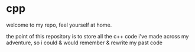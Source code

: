 # cpp
welcome to my repo, feel yourself at home.

the point of this repository is to store all the c++ code i've made across my adventure, so i could & would remember & rewrite my past code
